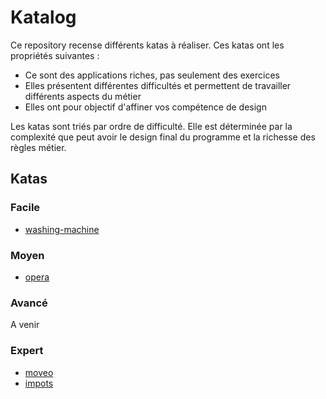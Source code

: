 # Katalog

Ce repository recense différents katas à réaliser.
Ces katas ont les propriétés suivantes :

- Ce sont des applications riches, pas seulement des exercices
- Elles présentent différentes difficultés et permettent de travailler  différents aspects du métier
- Elles ont pour objectif d'affiner vos compétence de design

Les katas sont triés par ordre de difficulté. Elle est déterminée par la complexité que peut avoir le 
design final du programme et la richesse des règles métier.

## Katas
### Facile

- [washing-machine](washing-machine/README.md)

### Moyen

- [opera](opera/README.md)

### Avancé

A venir

### Expert

- [moveo](moveo/README.md)
- [impots](impots/README.md)
